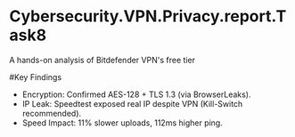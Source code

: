# Cybersecurity.VPN.Privacy.report.Task8 
A hands-on analysis of Bitdefender VPN's free tier 

#Key Findings  
- Encryption: Confirmed AES-128 + TLS 1.3 (via BrowserLeaks).  
- IP Leak: Speedtest exposed real IP despite VPN (Kill-Switch recommended).  
- Speed Impact: 11% slower uploads, 112ms higher ping.  

